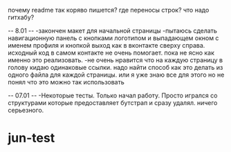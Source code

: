
почему readme так коряво пишется? где переносы строк? что надо гитхабу?

-- 8.01 --
-закончен макет для начальной страницы
-пытаюсь сделать навигационную панель с кнопками логотипом и выпадающем окном с именем профиля и кнопкой выход как в вконтакте сверху справа. исходный код в самом контакте не очень помогает. пока не ясно как именно это реализовать.
-не очень нравится что на каждую страницу в голову кидаю одинаковые ссылки. надо найти способ как это делать из одного файла для каждой страницы. или я уже знаю все для этого но не понял что это можно так использовать

-- 07.01 --
-Некоторые тесты. Только начал работу. Просто игрался со структурами которые предоставляет бутстрап и сразу удалял. ничего серьезного.

# jun-test 